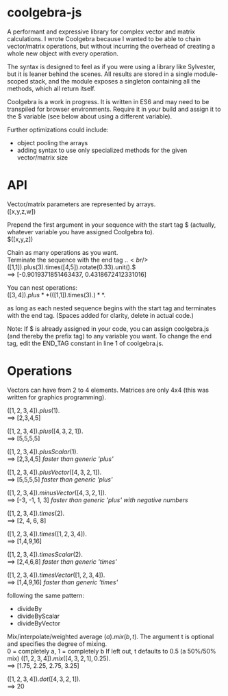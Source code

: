 # coolgebra-js

A performant and expressive library for complex vector and matrix calculations. I wrote Coolgebra because I wanted to be able to chain vector/matrix operations, but without incurring the overhead of creating a whole new object with every operation.

The syntax is designed to feel as if you were using a library like Sylvester, but it is leaner behind the scenes. All results are stored in a single module-scoped stack, and the module exposes a singleton containing all the methods, which all return itself.

Coolgebra is a work in progress. It is written in ES6 and may need to be transpiled for browser environments. Require it in your build and assign it to the $ variable (see below about using a different variable).

Further optimizations could include:
- object pooling the arrays
- adding syntax to use only specialized methods for the given vector/matrix size

# API

Vector/matrix parameters are represented by arrays.
<br/>([x,y,z,w])
  
Prepend the first argument in your sequence with the start tag $ (actually, whatever variable you have assigned Coolgebra to).
<br/>$([x,y,z])

Chain as many operations as you want.
<br/>Terminate the sequence with the end tag .$.
<br/>$([1,1]).plus(3).times([4,5]).rotate(0.33).unit().$
<br/>==> [-0.9019371851463437, 0.4318672412331016]

You can nest operations:
<br/>$([3,4]).plus  **($([1,1]).times(3).$)**  .$

as long as each nested sequence begins with the start tag and terminates with the end tag.
(Spaces added for clarity, delete in actual code.)

Note: If $ is already assigned in your code, you can assign coolgebra.js (and thereby the prefix tag) to any variable you want. To change the end tag, edit the END_TAG constant in line 1 of coolgebra.js.

# Operations

Vectors can have from 2 to 4 elements. Matrices are only 4x4 (this was written for graphics programming).
   
$([1,2,3,4]).plus(1).$  
   ==> [2,3,4,5]
   
$([1,2,3,4]).plus([4,3,2,1]).$  
   ==> [5,5,5,5]
   
$([1,2,3,4]).plusScalar(1).$  
   ==> [2,3,4,5]
   *faster than generic 'plus'*   

$([1,2,3,4]).plusVector([4,3,2,1]).$  
   ==> [5,5,5,5]
   *faster than generic 'plus'*
   
$([1,2,3,4]).minusVector([4,3,2,1]).$  
   ==> [-3, -1, 1, 3]
   *faster than generic 'plus' with negative numbers*
   
$([1,2,3,4]).times(2).$  
   ==> [2, 4, 6, 8]
   
$([1,2,3,4]).times([1,2,3,4]).$  
   ==> [1,4,9,16]
   
$([1,2,3,4]).timesScalar(2).$  
   ==> [2,4,6,8]
   *faster than generic 'times'*   
   
$([1,2,3,4]).timesVector([1,2,3,4]).$  
   ==> [1,4,9,16]
   *faster than generic 'times'*
   
following the same pattern:
- divideBy
- divideByScalar
- divideByVector

Mix/interpolate/weighted average
$(a).mix(b, t).$
The argument t is optional and specifies the degree of mixing.  
0 = completely a, 1 = completely b
If left out, t defaults to 0.5 (a 50%/50% mix)
$([1,2,3,4]).mix([4,3,2,1], 0.25).$  
   ==> [1.75, 2.25, 2.75, 3.25]


$([1,2,3,4]).dot([4,3,2,1]).$   
   ==> 20
